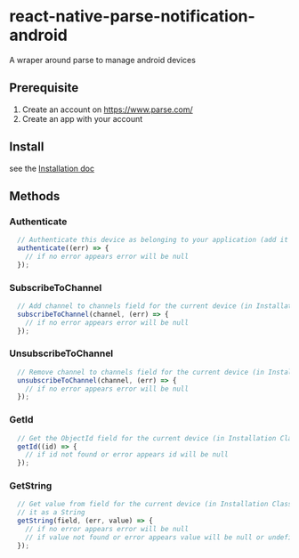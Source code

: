 # react-native-parse-notification-android
A wraper around parse to manage android devices

## Prerequisite
1. Create an account on https://www.parse.com/
2. Create an app with your account

## Install
see the [Installation doc](./INSTALL.md)

## Methods

### Authenticate
```javascript
  // Authenticate this device as belonging to your application (add it to your Installation Class)
  authenticate((err) => {
    // if no error appears error will be null
  });
```

### SubscribeToChannel
```javascript
  // Add channel to channels field for the current device (in Installation Class)
  subscribeToChannel(channel, (err) => {
    // if no error appears error will be null
  });
```  

### UnsubscribeToChannel
```javascript
  // Remove channel to channels field for the current device (in Installation Class)
  unsubscribeToChannel(channel, (err) => {
    // if no error appears error will be null
  });
```  

### GetId
```javascript
  // Get the ObjectId field for the current device (in Installation Class)
  getId((id) => {
    // if id not found or error appears id will be null
  });
```

### GetString
```javascript
  // Get value from field for the current device (in Installation Class) and get
  // it as a String
  getString(field, (err, value) => {
    // if no error appears error will be null
    // if value not found or error appears value will be null or undefined
  });
```